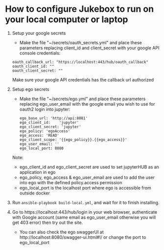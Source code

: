 # How to configure Jukebox to run on your local computer or laptop 

1. Setup your google secrets
    - Make the file "~/secrets/oauth_secrets.yml" and place these parameters replacing client_id and client_secret with your google API console credentials:
    ```
    oauth_callback_url: "https://localhost:443/hub/oauth_callback"    
    oauth_client_id: ""
    oauth_client_secret: ""
    ```
   Make sure your google API credentials has the callback url authorized
    
2. Setup ego secrets
    - Make the file "~/secrets/ego.yml" and place these parameters replacing ego_user_email with the google email you wish to use for oauth2 login into jupyter:          
      ```            
      ego_base_url: 'http://api:8081'
      ego_client_id:    'jupyter'
      ego_client_secret: 'jupyter' 
      ego_policy: 'egoAccess'
      ego_access: 'READ'
      ego_client_scope: '{{ego_policy}}.{{ego_access}}'      
      ego_user_email: ''
      ego_local_port: 8080
      ```
    Note: <br/>
    - ego_client_id and ego_client_secret are used to set jupyterHUB as an application in ego
    - ego_policy, ego_access & ego_user_email are used to add the user into ego with the defined policy.access permission
    - ego_local_port is the localhost port where ego is accessible from outside docker
         
3. Run `ansible-playbook build-local.yml`, and wait for it to finish installing.

4. Go to https://localhost:443/hub/login in your web browser, authenticate with Google account (same email as ego_user_email otherwise you will get 403 error) then try out the site.
   - You can also check the ego swaggerUI at http://localhost:8080/swagger-ui.html#!/ or change the port to ego_local_port 

